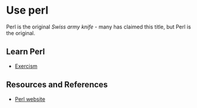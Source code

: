 # Use perl

Perl is the original _Swiss army knife_ - many has claimed this title, but Perl is the original.

## Learn Perl

- [Exercism](https://exercism.org/tracks/perl5)

## Resources and References

- [Perl website](https://www.perl.org/)
